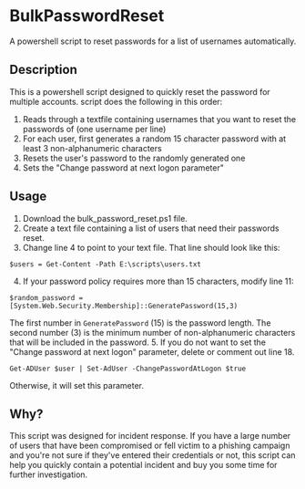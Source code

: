 # BulkPasswordReset
A powershell script to reset passwords for a list of usernames automatically.

## Description
This is a powershell script designed to quickly reset the password for multiple accounts. 
script does the following in this order:
1. Reads through a textfile containing usernames that you want to reset the passwords of (one username per line)
2. For each user, first generates a random 15 character password with at least 3 non-alphanumeric characters
3. Resets the user's password to the randomly generated one
4. Sets the "Change password at next logon parameter"

## Usage
1. Download the bulk_password_reset.ps1 file.
2. Create a text file containing a list of users that need their passwords reset.
3. Change line 4 to point to your text file. That line should look like this: 

``` $users = Get-Content -Path E:\scripts\users.txt ```

4. If your password policy requires more than 15 characters, modify line 11:

``` $random_password = [System.Web.Security.Membership]::GeneratePassword(15,3) ```

The first number in `GeneratePassword` (15) is the password length. The second number (3) is the minimum number of non-alphanumeric characters that will be included in the password.
5. If you do not want to set the "Change password at next logon" parameter, delete or comment out line 18.

``` Get-ADUser $user | Set-AdUser -ChangePasswordAtLogon $true ```

Otherwise, it will set this parameter.


## Why?
This script was designed for incident response. If you have a large number of users that have been compromised or fell victim to a phishing campaign and you're not sure if they've entered their credentials or not, this script can help you quickly contain a potential incident and buy you some time for further investigation.
